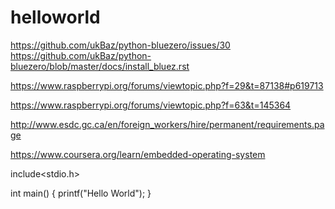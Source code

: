 # helloworld

 https://github.com/ukBaz/python-bluezero/issues/30
 https://github.com/ukBaz/python-bluezero/blob/master/docs/install_bluez.rst

https://www.raspberrypi.org/forums/viewtopic.php?f=29&t=87138#p619713

https://www.raspberrypi.org/forums/viewtopic.php?f=63&t=145364


http://www.esdc.gc.ca/en/foreign_workers/hire/permanent/requirements.page

https://www.coursera.org/learn/embedded-operating-system

include<stdio.h>

int main()
{
  printf("Hello World");
}
